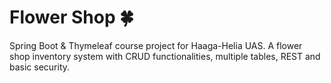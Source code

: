 # Flower Shop &#127808;
Spring Boot & Thymeleaf course project for Haaga-Helia UAS. A flower shop inventory system with CRUD functionalities, multiple tables, REST and basic security.
